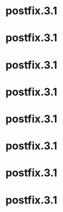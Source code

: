 # postfix.3.1
# postfix.3.1
# postfix.3.1
# postfix.3.1
# postfix.3.1
# postfix.3.1
# postfix.3.1
# postfix.3.1
